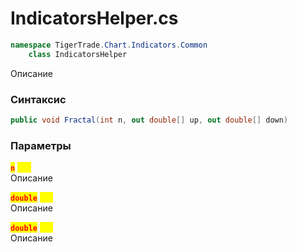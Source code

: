 
# IndicatorsHelper.cs
```csharp
namespace TigerTrade.Chart.Indicators.Common  
    class IndicatorsHelper
```

Описание

### Синтаксис
```csharp
public void Fractal(int n, out double[] up, out double[] down)
```

### Параметры
<mark style="color:red;">**`n`**</mark> <mark style="color:yellow;">`int`</mark>  
 Описание  
  
<mark style="color:red;">**`double`**</mark> <mark style="color:yellow;">`out`</mark>  
 Описание  
  
<mark style="color:red;">**`double`**</mark> <mark style="color:yellow;">`out`</mark>  
 Описание  
  

                    
                    